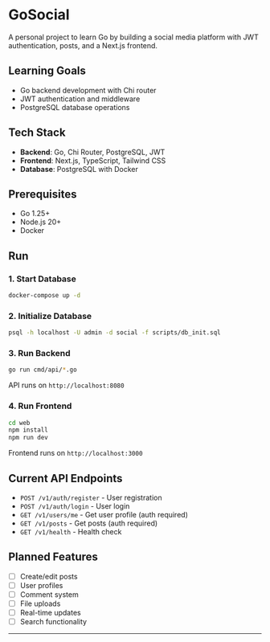 # GoSocial

A personal project to learn Go by building a social media platform with JWT authentication, posts, and a Next.js frontend.

## Learning Goals

- Go backend development with Chi router
- JWT authentication and middleware
- PostgreSQL database operations

## Tech Stack

- **Backend**: Go, Chi Router, PostgreSQL, JWT
- **Frontend**: Next.js, TypeScript, Tailwind CSS
- **Database**: PostgreSQL with Docker

## Prerequisites

- Go 1.25+
- Node.js 20+
- Docker

## Run

### 1. Start Database
```bash
docker-compose up -d
```

### 2. Initialize Database
```bash
psql -h localhost -U admin -d social -f scripts/db_init.sql
```

### 3. Run Backend
```bash
go run cmd/api/*.go
```
API runs on `http://localhost:8080`

### 4. Run Frontend
```bash
cd web
npm install
npm run dev
```
Frontend runs on `http://localhost:3000`

## Current API Endpoints

- `POST /v1/auth/register` - User registration
- `POST /v1/auth/login` - User login  
- `GET /v1/users/me` - Get user profile (auth required)
- `GET /v1/posts` - Get posts (auth required)
- `GET /v1/health` - Health check

## Planned Features

- [ ] Create/edit posts
- [ ] User profiles
- [ ] Comment system
- [ ] File uploads
- [ ] Real-time updates
- [ ] Search functionality

---
